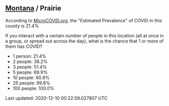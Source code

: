 
## [Montana](/united-states/montana) / Prairie

According to [MicroCOVID.org](http://microcovid.org),
the "Estimated Prevalence" of COVID in this county is 21.4%

If you interact with a certain number of people in this location
(all at once in a group, or spread out across the day), what is the chance that
1 or more of them has COVID?

- 1 person: 21.4%
- 2 people: 38.2%
- 3 people: 51.4%
- 5 people: 69.9%
- 10 people: 90.9%
- 25 people: 99.8%
- 100 people: 100.0%

Last updated: 2020-12-10 00:22:59.027807 UTC
